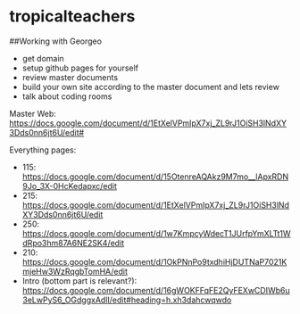 # tropicalteachers
##Working with Georgeo

- get domain
- setup github pages for yourself
- review master documents
- build your own site according to the master document and lets review
- talk about coding rooms


Master Web: https://docs.google.com/document/d/1EtXelVPmIpX7xj_ZL9rJ1OiSH3lNdXY3Dds0nn6jt6U/edit#

Everything pages:
- 115: https://docs.google.com/document/d/15OtenreAQAkz9M7mo__lApxRDN9Jo_3X-0HcKedapxc/edit
- 215: https://docs.google.com/document/d/1EtXelVPmIpX7xj_ZL9rJ1OiSH3lNdXY3Dds0nn6jt6U/edit
- 250: https://docs.google.com/document/d/1w7KmpcyWdecT1JUrfpYmXLTt1WdRpo3hm87A6NE2SK4/edit
- 210: https://docs.google.com/document/d/1OkPNnPo9txdhiHjDUTNaP7021KmjeHw3WzRqgbTomHA/edit
- Intro (bottom part is relevant?): https://docs.google.com/document/d/16gWOKFFqFE2QyFEXwCDIWb6u3eLwPyS6_OGdggxAdlI/edit#heading=h.xh3dahcwqwdo
